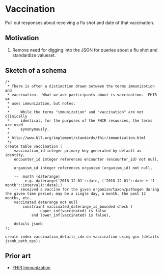 # Vaccination

Pull out responses about receiving a flu shot and date of that vaccination.

## Motivation

1. Remove need for digging into the JSON for queries about a flu shot and
   standardize valueset.

## Sketch of a schema

    /*
     * There is often a distinction drawn between the terms immunization and
     * vaccination.  What we ask participants about is vaccination.  FHIR v4
     * uses immunization, but notes:
     *
     *     While the terms "immunization" and "vaccination" are not clinically
     *     identical, for the purposes of the FHIR resources, the terms are used
     *     synonymously. 
     *
     * http://www.hl7.org/implement/standards/fhir/immunization.html
     */
    create table vaccination (
        vaccination_id integer primary key generated by default as identity,
        encounter_id integer references encounter (encounter_id) not null,

        organism_id integer references organism (organism_id) not null,

        --  month (daterange)
        --   e.g. daterange('2018-12-01'::date, ('2018-12-01'::date + '1 month'::interval)::date);)
        -- received a vaccine for the given organism/taxon/pathogen during the given time period; may be a single day, a month, the past 12 months, etc.
        vaccinated daterange not null
            constraint vaccinated_daterange_is_bounded check (
                    upper_inf(vaccinated) is false
                and lower_inf(vaccinated) is false),

        details jsonb
    );

    create index vaccination_details_idx on vaccination using gin (details jsonb_path_ops);

## Prior art

* [FHIR Immunization](http://www.hl7.org/implement/standards/fhir/immunization.html)
